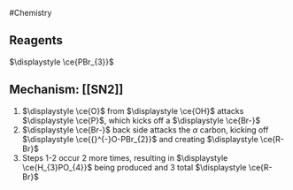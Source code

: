 #Chemistry
## Reagents
$\displaystyle \ce{PBr_{3}}$
## Mechanism: [[SN2]]
1. $\displaystyle \ce{O}$ from $\displaystyle \ce{OH}$ attacks $\displaystyle \ce{P}$, which kicks off a $\displaystyle \ce{Br-}$
2. $\displaystyle \ce{Br-}$ back side attacks the $\displaystyle \alpha$ carbon, kicking off $\displaystyle \ce{{}^{-}O-PBr_{2}}$ and creating $\displaystyle \ce{R-Br}$
3. Steps 1-2 occur 2 more times, resulting in $\displaystyle \ce{H_{3}PO_{4}}$ being produced and 3 total $\displaystyle \ce{R-Br}$